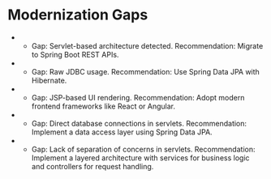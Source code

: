 # Modernization Gaps

- - Gap: Servlet-based architecture detected.
Recommendation: Migrate to Spring Boot REST APIs.
- - Gap: Raw JDBC usage.
Recommendation: Use Spring Data JPA with Hibernate.
- - Gap: JSP-based UI rendering.
Recommendation: Adopt modern frontend frameworks like React or Angular.
- - Gap: Direct database connections in servlets.
Recommendation: Implement a data access layer using Spring Data JPA.
- - Gap: Lack of separation of concerns in servlets.
Recommendation: Implement a layered architecture with services for business logic and controllers for request handling.
